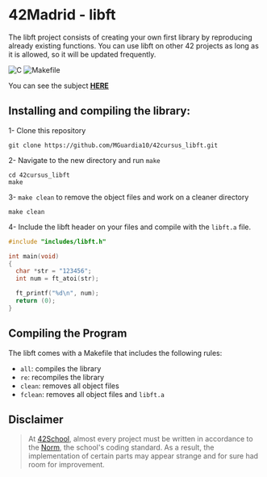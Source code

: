 # 42Madrid - libft
The libft project consists of creating your own first library by reproducing already existing functions. You can use libft on other 42 projects as long as it is allowed, so it will be updated frequently.

![C](https://img.shields.io/badge/C-a?style=for-the-badge&logo=C&color=grey)
![Makefile](https://img.shields.io/badge/Makefile-a?style=for-the-badge&logo=monster&logoColor=orange&color=grey)

You can see the subject [**HERE**](https://github.com/MGuardia10/42cursus/blob/main/subjects/en/libft_subject_en.pdf)

## Installing and compiling the library:

1- Clone this repository
	
	git clone https://github.com/MGuardia10/42cursus_libft.git
2- Navigate to the new directory and run `make`
	
	cd 42cursus_libft
   	make
3- `make clean` to remove the object files and work on a cleaner directory

	make clean
4- Include the libft header on your files and compile with the `libft.a` file.
```C
#include "includes/libft.h"

int main(void)
{
  char *str = "123456";
  int num = ft_atoi(str);

  ft_printf("%d\n", num);
  return (0);
}
```
## Compiling the Program
The libft comes with a Makefile that includes the following rules:

- `all`: compiles the library
- `re`: recompiles the library
- `clean`: removes all object files
- `fclean`: removes all object files and `libft.a`

## Disclaimer
> At [42School](https://en.wikipedia.org/wiki/42_(school)), almost every project must be written in accordance to the [Norm](https://github.com/MGuardia10/42cursus/blob/main/subjects/en/norm_en.pdf), the school's coding standard. As a result, the implementation of certain parts may appear strange and for sure had room for improvement.

